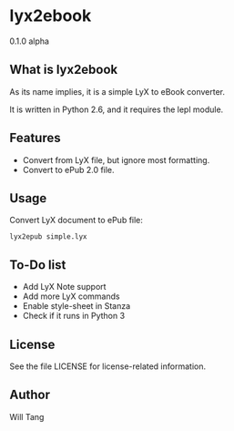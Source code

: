 lyx2ebook
=========
0.1.0 alpha  


What is lyx2ebook
-----------------

As its name implies, it is a simple LyX to eBook converter.

It is written in Python 2.6, and it requires the lepl module.



Features
--------

- Convert from LyX file, but ignore most formatting.
- Convert to ePub 2.0 file.



Usage
-----

Convert LyX document to ePub file:

    lyx2epub simple.lyx



To-Do list
----------

- Add LyX Note support
- Add more LyX commands
- Enable style-sheet in Stanza
- Check if it runs in Python 3



License
-------

See the file LICENSE for license-related information.



Author
------

Will Tang


